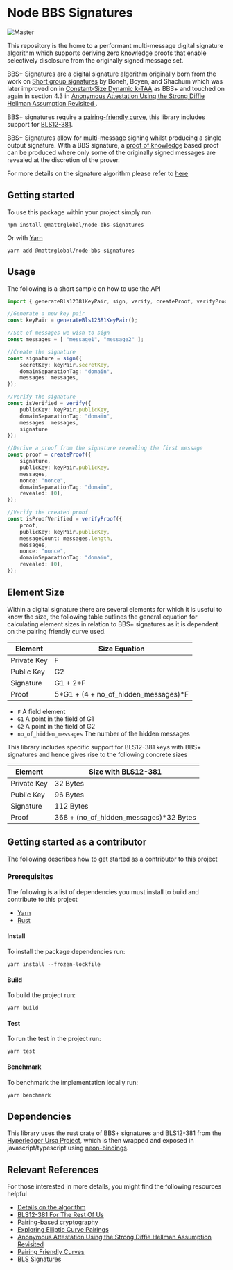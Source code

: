 # Node BBS Signatures

![Master](https://github.com/mattrglobal/node-bbs-signatures/workflows/push-master/badge.svg)

This repository is the home to a performant multi-message digital signature algorithm which supports deriving zero knowledge proofs that enable selectively disclosure from the originally signed message set.

BBS+ Signatures are a digital signature algorithm originally born from the work on [Short group signatures](https://crypto.stanford.edu/~xb/crypto04a/groupsigs.pdf) by Boneh, Boyen, and Shachum which was later improved on in [Constant-Size Dynamic k-TAA](http://web.cs.iastate.edu/~wzhang/teach-552/ReadingList/552-14.pdf) as BBS+ and touched on again in section 4.3 in [Anonymous Attestation Using the Strong Diffie Hellman Assumption Revisited ](https://www.researchgate.net/publication/306347781_Anonymous_Attestation_Using_the_Strong_Diffie_Hellman_Assumption_Revisited).

BBS+ signatures require a [pairing-friendly curve](https://tools.ietf.org/html/draft-irtf-cfrg-pairing-friendly-curves-03), this library includes support for [BLS12-381](https://tools.ietf.org/html/draft-irtf-cfrg-pairing-friendly-curves-03#section-2.4).

BBS+ Signatures allow for multi-message signing whilst producing a single output signature. With a BBS signature, a [proof of knowledge](https://en.wikipedia.org/wiki/Proof_of_knowledge) based proof can be produced where only some of the originally signed messages are revealed at the discretion of the prover.

For more details on the signature algorithm please refer to [here](./docs/ALGORITHM.md)

## Getting started

To use this package within your project simply run

```
npm install @mattrglobal/node-bbs-signatures
```

Or with [Yarn](https://yarnpkg.com/)

```
yarn add @mattrglobal/node-bbs-signatures
```

## Usage

The following is a short sample on how to use the API

```typescript
import { generateBls12381KeyPair, sign, verify, createProof, verifyProof } from "@mattrglobal/node-bbs-signatures";

//Generate a new key pair
const keyPair = generateBls12381KeyPair();

//Set of messages we wish to sign
const messages = [ "message1", "message2" ];

//Create the signature
const signature = sign({
    secretKey: keyPair.secretKey,
    domainSeparationTag: "domain",
    messages: messages,
});

//Verify the signature
const isVerified = verify({
    publicKey: keyPair.publicKey,
    domainSeparationTag: "domain",
    messages: messages,
    signature
});

//Derive a proof from the signature revealing the first message
const proof = createProof({
    signature,
    publicKey: keyPair.publicKey,
    messages,
    nonce: "nonce",
    domainSeparationTag: "domain",
    revealed: [0],
});

//Verify the created proof
const isProofVerified = verifyProof({
    proof,
    publicKey: keyPair.publicKey,
    messageCount: messages.length,
    messages,
    nonce: "nonce",
    domainSeparationTag: "domain",
    revealed: [0],
});
```

## Element Size

Within a digital signature there are several elements for which it is useful to know the size, the following table outlines the general equation for calculating element sizes in relation to BBS+ signatures as it is dependent on the pairing friendly curve used.

| Element       | Size Equation                        |
| ------------- | ------------------------------------ |
| Private Key   | F                                    |
| Public Key    | G2                                   |
| Signature     | G1 + 2*F                             |
| Proof         | 5*G1 + (4 + no_of_hidden_messages)*F |

- `F` A field element
- `G1` A point in the field of G1
- `G2` A point in the field of G2
- `no_of_hidden_messages` The number of the hidden messages

This library includes specific support for BLS12-381 keys with BBS+ signatures and hence gives rise to the following concrete sizes

| Element       | Size with BLS12-381                    |
| ------------- | -------------------------------------- |
| Private Key   | 32 Bytes                               |
| Public Key    | 96 Bytes                               |
| Signature     | 112 Bytes                              |
| Proof         | 368 + (no_of_hidden_messages)*32 Bytes |


## Getting started as a contributor

The following describes how to get started as a contributor to this project

### Prerequisites

The following is a list of dependencies you must install to build and contribute to this project

- [Yarn](https://yarnpkg.com/)
- [Rust](https://www.rust-lang.org/)

#### Install

To install the package dependencies run:

```
yarn install --frozen-lockfile
```

#### Build

To build the project run:

```
yarn build
```

#### Test

To run the test in the project run:

```
yarn test
```

#### Benchmark

To benchmark the implementation locally run:

```
yarn benchmark
```

## Dependencies

This library uses the rust crate  of BBS+ signatures and BLS12-381 from the [Hyperledger Ursa Project](https://github.com/hyperledger/ursa), which is then wrapped and exposed in javascript/typescript using [neon-bindings](https://github.com/neon-bindings/neon).

## Relevant References

For those interested in more details, you might find the following resources helpful

- [Details on the algorithm](docs/ALGORITHM.md)
- [BLS12-381 For The Rest Of Us](https://hackmd.io/@benjaminion/bls12-381)
- [Pairing-based cryptography](https://en.wikipedia.org/wiki/Pairing-based_cryptography)
- [Exploring Elliptic Curve Pairings](https://vitalik.ca/general/2017/01/14/exploring_ecp.html)
- [Anonymous Attestation Using the Strong Diffie Hellman Assumption Revisited](https://www.researchgate.net/publication/306347781_Anonymous_Attestation_Using_the_Strong_Diffie_Hellman_Assumption_Revisited)
- [Pairing Friendly Curves](https://tools.ietf.org/html/draft-irtf-cfrg-pairing-friendly-curves-01)
- [BLS Signatures](https://tools.ietf.org/html/draft-irtf-cfrg-bls-signature-02)
